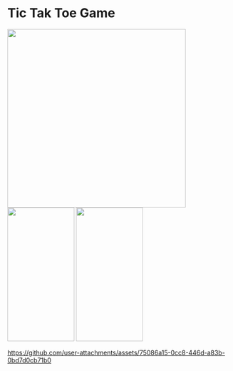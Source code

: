   # Tic Tak Toe Game

<img src="https://github.com/user-attachments/assets/ca18ef1a-c49b-4f0a-8932-09c57cdcc1d9" Width="400"  Height="400">
<img src="https://github.com/user-attachments/assets/40ecabed-a25b-4dd9-8db1-7568393c9977" Width="150"  Height="300">
<img src="https://github.com/user-attachments/assets/d439ecc2-2c9f-496d-ae9c-2e68202139ba" Width="150"  Height="300">



https://github.com/user-attachments/assets/75086a15-0cc8-446d-a83b-0bd7d0cb71b0
